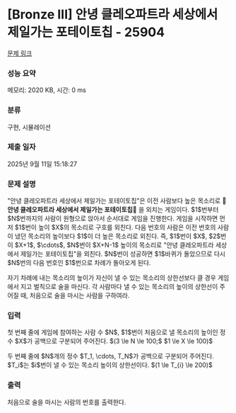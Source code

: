 # [Bronze III] 안녕 클레오파트라 세상에서 제일가는 포테이토칩 - 25904 

[문제 링크](https://www.acmicpc.net/problem/25904) 

### 성능 요약

메모리: 2020 KB, 시간: 0 ms

### 분류

구현, 시뮬레이션

### 제출 일자

2025년 9월 11일 15:18:27

### 문제 설명

<p>"안녕 클레오파트라 세상에서 제일가는 포테이토칩"은 이전 사람보다 높은 목소리로 🎵 <strong>안녕 클레오파트라 세상에서 제일가는 포테이토칩</strong>🎵 을 외치는 게임이다. $1$번부터 $N$번까지의 사람이 원형으로 앉아서 순서대로 게임을 진행한다. 게임을 시작하면 먼저 $1$번이 높이 $X$의 목소리로 구호를 외친다. 다음 번호의 사람은 이전 번호의 사람이 냈던 목소리의 높이보다 $1$이 더 높은 목소리로 외친다. 즉, $1$번이 $X$, $2$번이 $X+1$, $\cdots‎$, $N$번이 $X+N-1$ 높이의 목소리로  "안녕 클레오파트라 세상에서 제일가는 포테이토칩"을 외친다. $N$번이 성공하면 $1$바퀴가 돌았으므로 다시 $N$번의 다음 번호인 $1$번으로 차례가 돌아오게 된다.</p>

<p>자기 차례에 내는 목소리의 높이가 자신이 낼 수 있는 목소리의 상한선보다 클 경우 게임에서 지고 벌칙으로 술을 마신다. 각 사람마다 낼 수 있는 목소리의 높이의 상한선이 주어질 때, 처음으로 술을 마시는 사람을 구하여라.</p>

### 입력 

 <p>첫 번째 줄에 게임에 참여하는 사람 수 $N$, $1$번이 처음으로 낼 목소리의 높이인 정수 $X$가 공백으로 구분되어 주어진다. $(3 \le N \le 100;$ $1 \le X \le 100)$</p>

<p>두 번째 줄에 $N$개의 정수 $T_1, \cdots, T_N$가 공백으로 구분되어 주어진다. $T_i$는 $i$번이 낼 수 있는 목소리 높이의 상한선이다. $(1 \le T_{i} \le 200)$</p>

### 출력 

 <p>처음으로 술을 마시는 사람의 번호를 출력한다.</p>

